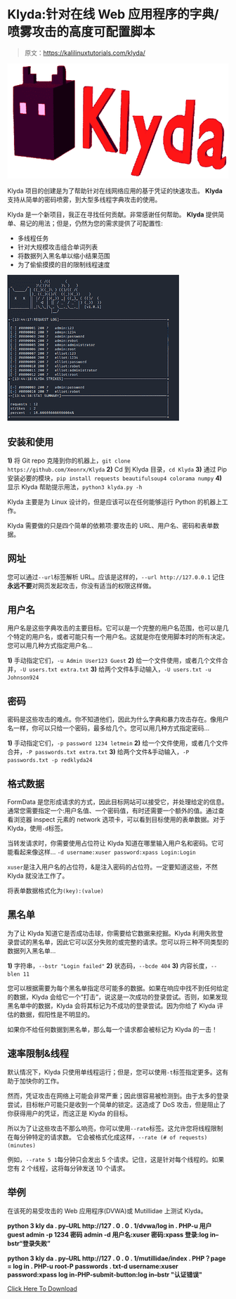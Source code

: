 # Klyda:针对在线 Web 应用程序的字典/喷雾攻击的高度可配置脚本

> 原文：<https://kalilinuxtutorials.com/klyda/>

[![](img//b082627e0e8b6a54c160146ad3df8b28.png)](https://blogger.googleusercontent.com/img/b/R29vZ2xl/AVvXsEilOZ20CCrZVxDh83LHPqOY_zB89GtDfFFTLzWsziQ96A-PxZIcdAexS6SvV8jEd6Jw4NRMLCV48t5kVyPLBvQ-LyLnwTd9pLX_H6--sZsIV_txwPRTcU1KSpbe7jly2BheEJHnH_cvQIjSedMyWotUEruDmmhfAz3DBqdYC5Pt5d5JiLrI02tUfd0b/s728/Klyda(1).png)

Klyda 项目的创建是为了帮助针对在线网络应用的基于凭证的快速攻击。 **Klyda** 支持从简单的密码喷雾，到大型多线程字典攻击的使用。

Klyda 是一个新项目，我正在寻找任何贡献。非常感谢任何帮助。
**Klyda** 提供简单、易记的用法；但是，仍然为您的需求提供了可配置性:

*   多线程任务
*   针对大规模攻击组合单词列表
*   将数据列入黑名单以缩小结果范围
*   为了偷偷摸摸的目的限制线程速度

![](img//932ced038bfc313c779999880b14b165.png)

## 安装和使用

**1)** 将 Git repo 克隆到你的机器上，`git clone https://github.com/Xeonrx/Klyda`
**2)** Cd 到 Klyda 目录，`cd Klyda`
**3)** 通过 Pip 安装必要的模块，`pip install requests beautifulsoup4 colorama numpy`
**4)** 显示 Klyda 帮助提示用法，`python3 klyda.py -h`

Klyda 主要是为 Linux 设计的，但是应该可以在任何能够运行 Python 的机器上工作。

Klyda 需要做的只是四个简单的依赖项:要攻击的 URL、用户名、密码和表单数据。

## 网址

您可以通过`--url`标签解析 URL。应该是这样的，`--url http://127.0.0.1`
记住**永远不要**对网页发起攻击，你没有适当的权限这样做。

## 用户名

用户名是这些字典攻击的主要目标。它可以是一个完整的用户名范围，也可以是几个特定的用户名，或者可能只有一个用户名。这就是你在使用脚本时的所有决定。您可以用几种方式指定用户名…

**1)** 手动指定它们，`-u Admin User123 Guest`
**2)** 给一个文件使用，或者几个文件合并，`-U users.txt extra.txt`
**3)** 给两个文件&手动输入，`-U users.txt -u Johnson924`

## 密码

密码是这些攻击的难点。你不知道他们，因此为什么字典和暴力攻击存在。像用户名一样，你可以只给一个密码，最多给几个。您可以用几种方式指定密码…

**1)** 手动指定它们，`-p password 1234 letmein`
**2)** 给一个文件使用，或者几个文件合并，`-P passwords.txt extra.txt`
**3)** 给两个文件&手动输入，`-P passwords.txt -p redklyda24`

## 格式数据

FormData 是您形成请求的方式，因此目标网站可以接受它，并处理给定的信息。通常您需要指定一个:用户名值、一个密码值，有时还需要一个额外的值。通过查看浏览器 inspect 元素的 network 选项卡，可以看到目标使用的表单数据。对于 Klyda，使用`-d`标签。

当转发请求时，你需要使用占位符让 Klyda 知道在哪里输入用户名和密码。它可能看起来像这样… `-d username:xuser password:xpass Login:Login`

`xuser`是注入用户名的占位符，&是注入密码的占位符。一定要知道这些，不然 Klyda 就没法工作了。

将表单数据格式化为`(key):(value)`

## 黑名单

为了让 Klyda 知道它是否成功击球，你需要给它数据来挖掘。Klyda 利用失败登录尝试的黑名单，因此它可以区分失败的或完整的请求。您可以将三种不同类型的数据列入黑名单…

**1)** 字符串，`--bstr "Login failed"`
**2)** 状态码，`--bcde 404`
**3)** 内容长度，`--blen 11`

您可以根据需要为每个黑名单指定尽可能多的数据。如果在响应中找不到任何给定的数据，Klyda 会给它一个“打击”，说这是一次成功的登录尝试。否则，如果发现黑名单中的数据，Klyda 会将其标记为不成功的登录尝试。因为你给了 Klyda 评估的数据，假阳性是不明显的。

如果你不给任何数据到黑名单，那么每一个请求都会被标记为 Klyda 的一击！

## 速率限制&线程

默认情况下，Klyda 只使用单线程运行；但是，您可以使用`-t`标签指定更多。这有助于加快你的工作。

然而，凭证攻击在网络上可能会非常严重；因此很容易被检测到。由于太多的登录尝试，目标帐户可能只是收到一个简单的锁定。这造成了 DoS 攻击，但是阻止了你获得用户的凭证，而这正是 Klyda 的目标。

所以为了让这些攻击不那么响亮，你可以使用`--rate`标签。这允许您将线程限制在每分钟特定的请求数。
它会被格式化成这样，`--rate (# of requests) (minutes)`

例如，`--rate 5 1`每分钟只会发出 5 个请求。记住，这是针对每个线程的。如果您有 2 个线程，这将每分钟发送 10 个请求。

## 举例

在该死的易受攻击的 Web 应用程序(DVWA)或 Mutillidae 上测试 Klyda。

**python 3 kly da . py–URL http://127 . 0 . 0 . 1/dvwa/log in . PHP-u 用户 guest admin -p 1234 密码 admin -d 用户名:xuser 密码:xpass 登录:log in–bstr“登录失败”**

**python 3 kly da . py–URL http://127 . 0 . 0 . 1/mutillidae/index . PHP？page = log in . PHP-u root-P passwords . txt-d username:xuser password:xpass log in-PHP-submit-button:log in–bstr "认证错误"**

[Click Here To Download](https://github.com/Xeonrx/Klyda)